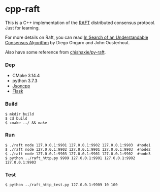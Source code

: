 # cpp-raft 

This is a C++ implementation of the [RAFT](https://raft.github.io/) distributed consensus protocol. Just for learning. 

For more details on Raft, you can read [In Search of an Understandable Consensus Algorithm](https://raft.github.io/raft.pdf) by Diego Ongaro and John Ousterhout.  

Also have some reference from [chishaxie/py-raft](chishaxie/py-raft).

### Dep

- CMake 3.14.4
- python 3.7.3
- [Jsoncpp](https://github.com/open-source-parsers/jsoncpp)
- [Flask](http://flask.pocoo.org/)

### Build
```shell
$ mkdir build 
$ cd build
$ cmake ../ && make
```

### Run

```shell
$ ./raft node 127.0.0.1:9901 127.0.0.1:9902 127.0.0.1:9903  #node1
$ ./raft node 127.0.0.1:9902 127.0.0.1:9901 127.0.0.1:9903	#node2
$ ./raft node 127.0.0.1:9903 127.0.0.1:9901 127.0.0.1:9902	#node3
$ python ../raft_http.py 9909 127.0.0.1:9901 127.0.0.1:9902 127.0.0.1:9903
```

### Test

```shell
$ python ../raft_http_test.py 127.0.0.1:9909 10 100
```

